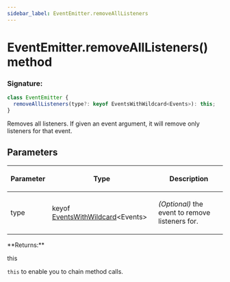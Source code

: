 ```yaml
---
sidebar_label: EventEmitter.removeAllListeners
---
```


# EventEmitter.removeAllListeners() method

### Signature:

```typescript
class EventEmitter {
  removeAllListeners(type?: keyof EventsWithWildcard<Events>): this;
}
```

Removes all listeners. If given an event argument, it will remove only listeners for that event.

## Parameters

<table><thead><tr><th>

Parameter

</th><th>

Type

</th><th>

Description

</th></tr></thead>
<tbody><tr><td>

type

</td><td>

keyof [EventsWithWildcard](./puppeteer.eventswithwildcard.md)&lt;Events&gt;

</td><td>

_(Optional)_ the event to remove listeners for.

</td></tr>
</tbody></table>
**Returns:**

this

`this` to enable you to chain method calls.
